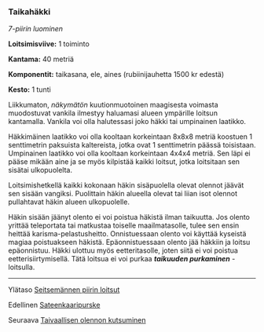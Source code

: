 ### Taikahäkki

*7-piirin luominen*

**Loitsimisviive:** 1 toiminto

**Kantama:** 40 metriä

**Komponentit:** taikasana, ele, aines (rubiinijauhetta 1500 kr edestä)

**Kesto:** 1 tunti

Liikkumaton, *näkymätön* kuutionmuotoinen maagisesta voimasta muodostuvat vankila ilmestyy haluamasi alueen ympärille loitsun kantamalla. Vankila voi olla halutessasi joko häkki tai umpinainen laatikko.

Häkkimäinen laatikko voi olla kooltaan korkeintaan 8x8x8 metriä koostuen 1 senttimetrin paksuista kaltereista, jotka ovat 1 senttimetrin päässä toisistaan. Umpinainen laatikko voi olla kooltaan korkeintaan 4x4x4 metriä. Sen läpi ei pääse mikään aine ja se myös kilpistää kaikki loitsut, jotka loitsitaan sen sisätai ulkopuolelta.

Loitsimishetkellä kaikki kokonaan häkin sisäpuolella olevat olennot jäävät sen sisään vangiksi. Puolittain häkin alueella olevat tai liian isot olennot pullahtavat häkin alueen ulkopuolelle.

Häkin sisään jäänyt olento ei voi poistua häkistä ilman taikuutta. Jos olento yrittää teleportata tai matkustaa toiselle maailmatasolle, tulee sen ensin heittää karisma-pelastusheitto. Onnistuessaan olento voi käyttää kyseistä magiaa poistuakseen häkistä. Epäonnistuessaan olento jää häkkiin ja loitsu epäonnistuu. Häkki ulottuu myös eetteritasolle, joten siitä ei voi poistua eetterisiirtymisellä. Tätä loitsua ei voi purkaa ***taikuuden purkaminen*** -loitsulla.

---

Ylätaso [Seitsemännen piirin loitsut](7_piirin_loitsut)

Edellinen [Sateenkaaripurske](Sateenkaaripurske)

Seuraava [Taivaallisen olennon kutsuminen](Taivaallisen_olennon_kutsuminen)

